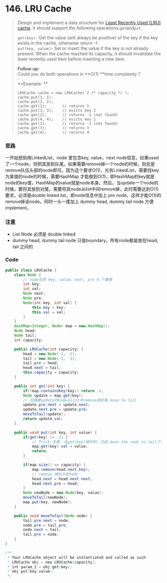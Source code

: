 # 146. LRU Cache

> Design and implement a data structure for [Least Recently Used \(LRU\) cache](https://en.wikipedia.org/wiki/Cache_replacement_policies#LRU). It should support the following operations:`get`and`put`.
>
> `get(key)`- Get the value \(will always be positive\) of the key if the key exists in the cache, otherwise return -1.  
> `put(key, value)`- Set or insert the value if the key is not already present. When the cache reached its capacity, it should invalidate the least recently used item before inserting a new item.
>
> **Follow up:**  
> Could you do both operations in **O\(1\) **time complexity ?
>
> **Example: **
>
> ```
> LRUCache cache = new LRUCache( 2 /* capacity */ );
> cache.put(1, 1);
> cache.put(2, 2);
> cache.get(1);       // returns 1
> cache.put(3, 3);    // evicts key 2
> cache.get(2);       // returns -1 (not found)
> cache.put(4, 4);    // evicts key 1
> cache.get(1);       // returns -1 (not found)
> cache.get(3);       // returns 3
> cache.get(4);       // returns 4
> ```

### 思路

一开始想到用LinkedList，node 里包含key, value，next node信息，如果used了一个node，则把其放到队尾。如果需要remove掉一个node的时候，则总是remove队伍头部的node即可。因为这个要求O\(1\)，光有LinkedList，需要找key为某值的node的时候，需要HashMap 才能做到O\(1\)，即HashMap的key就是node的key值，HashMap的value就是node本身。然后，当update一个node的时候，要将其放到对尾，需要将其node从list中间remove掉，此时需要达到O\(1\)要求，必须是double linked list，即node信息中加上 pre node，这样才能O\(1\)的remove掉该node。同时一头一尾加上 dummy head, dummy tail node 方便implement。

### 注意

* List Node 必须是 double linked
* dummy head, dummy tail node 只是boundary，所有node都是放在head, tail 之间的

### Code

```java
public class LRUCache {
    class Node {
        // node包含 key, value，next, pre 4 个要素
        int key;
        int val;
        Node next;
        Node pre;
        Node(int key, int val) {
            this.key = key;
            this.val = val;
        }
    }
    HashMap<Integer, Node> map = new HashMap();
    Node head;
    Node tail;
    int capacity;

    public LRUCache(int capacity) {
        head = new Node(-1, -1);
        tail = new Node(-1, -1);
        tail.pre = head;
        head.next = tail;
        this.capacity = capacity;
    }

    public int get(int key) {
        if(!map.containsKey(key)) return -1;
        Node update = map.get(key);
        // 将需要update的node从list中remove调后再 move to tail
        update.pre.next = update.next;
        update.next.pre = update.pre;
        moveToTail(update);
        return update.val;
    }

    public void put(int key, int value) {
        if(get(key) != -1) {
            // Trick 注意: 在get(key)操作时，已经 move the node to tail了，所以这里就update value即可
            map.get(key).val = value;
            return;
        }

        if(map.size() == capacity) {
            map.remove(head.next.key);
            // remove 掉队头的node
            head.next = head.next.next;
            head.next.pre = head;
        }
        Node newNode = new Node(key, value);
        moveToTail(newNode);
        map.put(key, newNode);
    }

    public void moveToTail(Node node) {
        tail.pre.next = node;
        node.pre = tail.pre;
        node.next = tail;
        tail.pre = node;
    }
}

/**
 * Your LRUCache object will be instantiated and called as such:
 * LRUCache obj = new LRUCache(capacity);
 * int param_1 = obj.get(key);
 * obj.put(key,value);
 */
```



